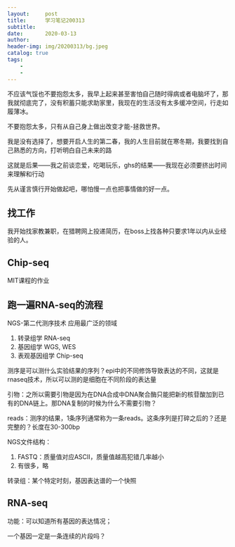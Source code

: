 ```yaml
---
layout:     post
title:      学习笔记200313
subtitle:   
date:       2020-03-13
author:     
header-img: img/20200313/bg.jpeg
catalog: true
tags:
    - 
    - 
---
```

不应该气馁也不要抱怨太多，我早上起来甚至害怕自己随时得病或者电脑坏了，那我就彻底完了，没有积蓄只能求助家里，我现在的生活没有太多缓冲空间，行走如履薄冰。

不要抱怨太多，只有从自己身上做出改变才能-拯救世界。

我是没有选择了，想要开启人生的第二春，我的人生目前就在寒冬期，我要找到自己熟悉的方向，打听明白自己未来的路

这就是后果——我之前谈恋爱，吃喝玩乐，ghs的结果——我现在必须要挤出时间来理解和行动

先从谨言慎行开始做起吧，哪怕慢一点也把事情做的好一点。


## 找工作
我开始找家教兼职，在猎聘网上投递简历，在boss上找各种只要求1年以内从业经验的人。


## Chip-seq
MIT课程的作业


## 跑一遍RNA-seq的流程
NGS-第二代测序技术 应用最广泛的领域
1. 转录组学 RNA-seq
2. 基因组学 WGS, WES
3. 表观基因组学 Chip-seq

测序是可以测什么实验结果的序列？epi中的不同修饰导致表达的不同，这就是rnaseq技术，所以可以测的是细胞在不同阶段的表达量

引物：之所以需要引物是因为在DNA合成中DNA聚合酶只能把新的核苷酸加到已有的DNA链上。那DNA复制的时候为什么不需要引物？

reads：测序的结果，1条序列通常称为一条reads。这条序列是打碎之后的？还是完整的？长度在30-300bp

NGS文件结构：
1. FASTQ：质量值对应ASCII，质量值越高犯错几率越小
2. 有很多，略

转录组：某个特定时刻，基因表达谱的一个快照

## RNA-seq
功能：可以知道所有基因的表达情况；

一个基因一定是一条连续的片段吗？

